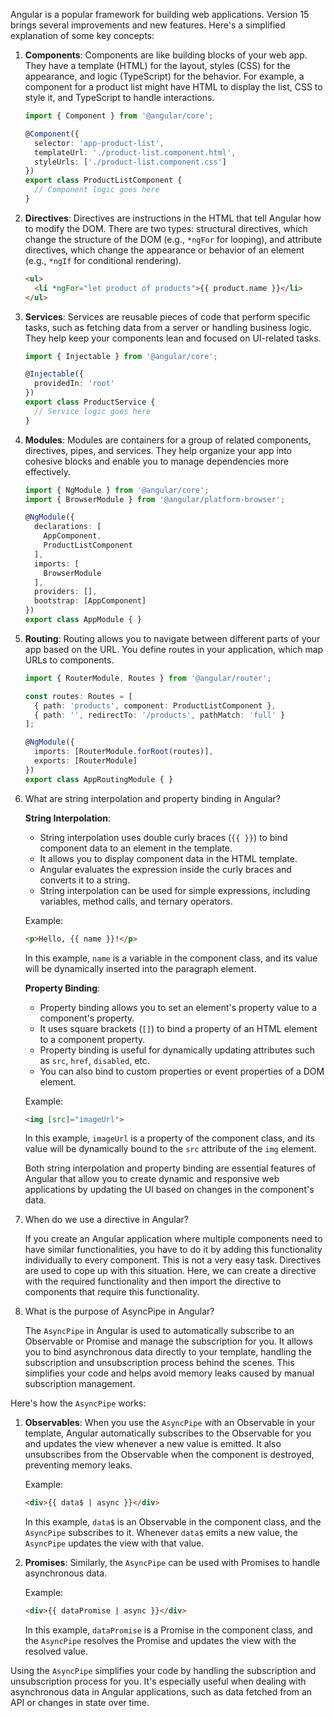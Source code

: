 Angular is a popular framework for building web applications. Version 15 brings several improvements and new features. Here's a simplified explanation of some key concepts:

1. **Components**: Components are like building blocks of your web app. They have a template (HTML) for the layout, styles (CSS) for the appearance, and logic (TypeScript) for the behavior. For example, a component for a product list might have HTML to display the list, CSS to style it, and TypeScript to handle interactions.

   ```typescript
   import { Component } from '@angular/core';

   @Component({
     selector: 'app-product-list',
     templateUrl: './product-list.component.html',
     styleUrls: ['./product-list.component.css']
   })
   export class ProductListComponent {
     // Component logic goes here
   }
   ```

2. **Directives**: Directives are instructions in the HTML that tell Angular how to modify the DOM. There are two types: structural directives, which change the structure of the DOM (e.g., `*ngFor` for looping), and attribute directives, which change the appearance or behavior of an element (e.g., `*ngIf` for conditional rendering).

   ```html
   <ul>
     <li *ngFor="let product of products">{{ product.name }}</li>
   </ul>
   ```

3. **Services**: Services are reusable pieces of code that perform specific tasks, such as fetching data from a server or handling business logic. They help keep your components lean and focused on UI-related tasks.

   ```typescript
   import { Injectable } from '@angular/core';

   @Injectable({
     providedIn: 'root'
   })
   export class ProductService {
     // Service logic goes here
   }
   ```

4. **Modules**: Modules are containers for a group of related components, directives, pipes, and services. They help organize your app into cohesive blocks and enable you to manage dependencies more effectively.

   ```typescript
   import { NgModule } from '@angular/core';
   import { BrowserModule } from '@angular/platform-browser';

   @NgModule({
     declarations: [
       AppComponent,
       ProductListComponent
     ],
     imports: [
       BrowserModule
     ],
     providers: [],
     bootstrap: [AppComponent]
   })
   export class AppModule { }
   ```

5. **Routing**: Routing allows you to navigate between different parts of your app based on the URL. You define routes in your application, which map URLs to components.

   ```typescript
   import { RouterModule, Routes } from '@angular/router';

   const routes: Routes = [
     { path: 'products', component: ProductListComponent },
     { path: '', redirectTo: '/products', pathMatch: 'full' }
   ];

   @NgModule({
     imports: [RouterModule.forRoot(routes)],
     exports: [RouterModule]
   })
   export class AppRoutingModule { }
   ```

6. What are string interpolation and property binding in Angular?

   **String Interpolation**:
   - String interpolation uses double curly braces (`{{ }}`) to bind component data to an element in the template.
   - It allows you to display component data in the HTML template.
   - Angular evaluates the expression inside the curly braces and converts it to a string.
   - String interpolation can be used for simple expressions, including variables, method calls, and ternary operators.

   Example:
   ```html
   <p>Hello, {{ name }}!</p>
   ```

   In this example, `name` is a variable in the component class, and its value will be dynamically inserted into the paragraph element.

   **Property Binding**:
   - Property binding allows you to set an element's property value to a component's property.
   - It uses square brackets (`[]`) to bind a property of an HTML element to a component property.
   - Property binding is useful for dynamically updating attributes such as `src`, `href`, `disabled`, etc.
   - You can also bind to custom properties or event properties of a DOM element.

   Example:
   ```html
   <img [src]="imageUrl">
   ```

   In this example, `imageUrl` is a property of the component class, and its value will be dynamically bound to the `src` attribute of the `img` element.

   Both string interpolation and property binding are essential features of Angular that allow you to create dynamic and responsive web applications by updating the UI      based on changes in the component's data.

7. When do we use a directive in Angular?
   
   If you create an Angular application where multiple components need to have similar functionalities, you have to do it by adding this functionality individually to       every component. This is not a very easy task. Directives are used to cope up with this situation. Here, we can create a directive with the required functionality and    then import the directive to components that require this functionality.

8. What is the purpose of AsyncPipe in Angular?

   The `AsyncPipe` in Angular is used to automatically subscribe to an Observable or Promise and manage the subscription for you. It allows you to bind asynchronous data directly to your template, handling the subscription and unsubscription process behind the scenes. This simplifies your code and helps avoid memory leaks caused by manual subscription management.

Here's how the `AsyncPipe` works:

1. **Observables**: When you use the `AsyncPipe` with an Observable in your template, Angular automatically subscribes to the Observable for you and updates the view whenever a new value is emitted. It also unsubscribes from the Observable when the component is destroyed, preventing memory leaks.

   Example:
   ```html
   <div>{{ data$ | async }}</div>
   ```

   In this example, `data$` is an Observable in the component class, and the `AsyncPipe` subscribes to it. Whenever `data$` emits a new value, the `AsyncPipe` updates the view with that value.

2. **Promises**: Similarly, the `AsyncPipe` can be used with Promises to handle asynchronous data.

   Example:
   ```html
   <div>{{ dataPromise | async }}</div>
   ```

   In this example, `dataPromise` is a Promise in the component class, and the `AsyncPipe` resolves the Promise and updates the view with the resolved value.

Using the `AsyncPipe` simplifies your code by handling the subscription and unsubscription process for you. It's especially useful when dealing with asynchronous data in Angular applications, such as data fetched from an API or changes in state over time.
   
